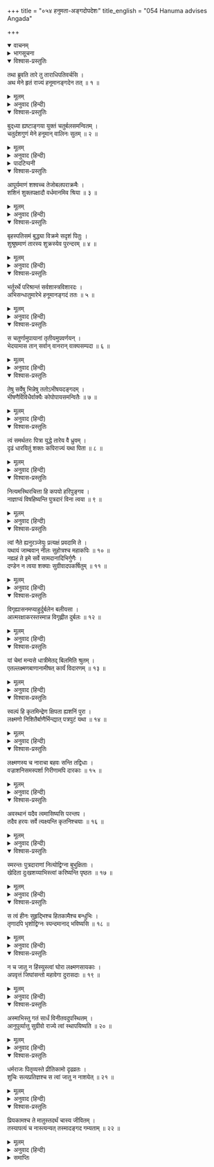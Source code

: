 +++
title = "०५४ हनुमता-अङ्गदोपदेशः"
title_english = "054 Hanuma advises Angada"

+++
<details open><summary>वाचनम्</summary>
<div caption="श्रीराम-हरिसीताराममूर्ति-घनपाठिभ्यां वचनम्" class="audioEmbed" src="https://archive.org/download/Ramayana-recitation-Sriram-harisItArAmamUrti-Ghanapaati-v2/Kanda_4/Kanda_4_KSK-054-Hanuma_advises_Angada.mp3"></div>
</details>

<details><summary>भागसूचना</summary>

54. हनुमान् जी का भेदनीतिके द्वारा वानरोंको अपने पक्षमें करके अङ्गदको अपने साथ चलनेके लिये समझाना
</details>

<details open><summary>विश्वास-प्रस्तुतिः</summary>

तथा ब्रुवति तारे तु ताराधिपतिवर्चसि ।  
अथ मेने हृतं राज्यं हनूमानङ्गदेन तत् ॥ १ ॥
</details>

<details><summary>मूलम्</summary>

तथा ब्रुवति तारे तु ताराधिपतिवर्चसि ।  
अथ मेने हृतं राज्यं हनूमानङ्गदेन तत् ॥ १ ॥
</details>

<details><summary>अनुवाद (हिन्दी)</summary>

तारापति चन्द्रमाके समान तेजस्वी तारके ऐसा कहनेपर हनुमान् जी ने यह माना कि अब अङ्गदने वह राज्य (जो अबतक सुग्रीवके अधिकारमें था) हर लिया (इस तरह वानरोंमें फूट पड़नेसे बहुत-से वानर अङ्गदका साथ देंगे और बलवान् अङ्गद सुग्रीवको राज्यसे वञ्चित कर देंगे—ऐसी सम्भावनाका हनुमान् जी के मनमें उदय हो गया) ॥ १ ॥
</details>

<details open><summary>विश्वास-प्रस्तुतिः</summary>

बुद‍्ध्या ह्यष्टाङ्गया युक्तं चतुर्बलसमन्वितम् ।  
चतुर्दशगुणं मेने हनूमान् वालिनः सुतम् ॥ २ ॥
</details>

<details><summary>मूलम्</summary>

बुद‍्ध्या ह्यष्टाङ्गया युक्तं चतुर्बलसमन्वितम् ।  
चतुर्दशगुणं मेने हनूमान् वालिनः सुतम् ॥ २ ॥
</details>

<details><summary>अनुवाद (हिन्दी)</summary>

हनुमान् जी  यह अच्छी तरह जानते थे कि वालिकुमार अङ्गद आठ१ गुणवाली बुद्धिसे, चार२ प्रकारके बलसे और चौदह३ गुणोंसे सम्पन्न हैं ॥ २ ॥
</details>

<details><summary>पादटिप्पनी</summary>

१. बुद्धिके आठ गुण ये हैं—सुननेकी इच्छा, सुनना, सुनकर ग्रहण करना, ग्रहण करके धारण करना, ऊहापोह करना, अर्थ या तात्पर्यको भलीभाँति समझना तथा तत्त्वज्ञानसे सम्पन्न होना ।  
२. साम, दान, भेद और दण्ड—ये जो शत्रुको वशमें करनेके चार उपाय नीति-शास्त्रमें बताये गये हैं, उन्हींको यहाँ चार प्रकारका बल कहा गया है । किन्हीं-किन्हींके मतमें बाहुबल, मनोबल, उपायबल और बन्धुबल—ये चार बल हैं ।  
३. चौदह गुण यों बताये गये हैं—देश-कालका ज्ञान, दृढ़ता, सब प्रकारके क्लेशोंको सहन करनेकी क्षमता, सभी विषयोंका ज्ञान प्राप्त करना, चतुरता, उत्साह या बल, मन्त्रणाको गुप्त रखना, परस्पर विरोधी बात न कहना, शूरता, अपनी और शत्रुकी शक्तिका ज्ञान, कृतज्ञता, शरणागतवत्सलता, अमर्षशीलता तथा अचञ्चलता (स्थिरता या गम्भीरता) ।
</details>

<details open><summary>विश्वास-प्रस्तुतिः</summary>

आपूर्यमाणं शश्वच्च तेजोबलपराक्रमैः ।  
शशिनं शुक्लपक्षादौ वर्धमानमिव श्रिया ॥ ३ ॥
</details>

<details><summary>मूलम्</summary>

आपूर्यमाणं शश्वच्च तेजोबलपराक्रमैः ।  
शशिनं शुक्लपक्षादौ वर्धमानमिव श्रिया ॥ ३ ॥
</details>

<details><summary>अनुवाद (हिन्दी)</summary>

वे तेज, बल और पराक्रमसे सदा परिपूर्ण हो रहे हैं । शुक्ल पक्षके आरम्भमें चन्द्रमाके समान राजकुमार अङ्गदकी श्री दिनोदिन बढ़ रही है ॥ ३ ॥
</details>

<details open><summary>विश्वास-प्रस्तुतिः</summary>

बृहस्पतिसमं बुद्ध्या विक्रमे सदृशं पितुः ।  
शुश्रूषमाणं तारस्य शुक्रस्येव पुरन्दरम् ॥ ४ ॥
</details>

<details><summary>मूलम्</summary>

बृहस्पतिसमं बुद्ध्या विक्रमे सदृशं पितुः ।  
शुश्रूषमाणं तारस्य शुक्रस्येव पुरन्दरम् ॥ ४ ॥
</details>

<details><summary>अनुवाद (हिन्दी)</summary>

ये बुद्धिमें बृहस्पतिके समान और पराक्रममें अपने पिता वालीके तुल्य हैं । जैसे देवराज इन्द्र बृहस्पतिके मुखसे नीतिकी बातें सुनते हैं, उसी प्रकार ये अङ्गद तारकी बातें सुनते हैं ॥ ४ ॥
</details>

<details open><summary>विश्वास-प्रस्तुतिः</summary>

भर्तुरर्थे परिश्रान्तं सर्वशास्त्रविशारदः ।  
अभिसन्धातुमारेभे हनूमानङ्गदं ततः ॥ ५ ॥
</details>

<details><summary>मूलम्</summary>

भर्तुरर्थे परिश्रान्तं सर्वशास्त्रविशारदः ।  
अभिसन्धातुमारेभे हनूमानङ्गदं ततः ॥ ५ ॥
</details>

<details><summary>अनुवाद (हिन्दी)</summary>

अपने स्वामी सुग्रीवका कार्य सिद्ध करनेमें ये परिश्रम (थकावट या शिथिलता) का अनुभव करते हैं । ऐसा विचारकर सम्पूर्ण शास्त्रोंके ज्ञानमें निपुण हनुमान् जी ने अङ्गदको तार आदि वानरोंकी ओरसे फोड़नेका प्रयत्न आरम्भ किया ॥ ५ ॥
</details>

<details open><summary>विश्वास-प्रस्तुतिः</summary>

स चतुर्णामुपायानां तृतीयमुपवर्णयन् ।  
भेदयामास तान् सर्वान् वानरान् वाक्यसम्पदा ॥ ६ ॥
</details>

<details><summary>मूलम्</summary>

स चतुर्णामुपायानां तृतीयमुपवर्णयन् ।  
भेदयामास तान् सर्वान् वानरान् वाक्यसम्पदा ॥ ६ ॥
</details>

<details><summary>अनुवाद (हिन्दी)</summary>

वे साम, दाम, भेद और दण्ड—इन चार उपायोंमेंसे तीसरेका वर्णन करते हुए अपने युक्तियुक्त वाक्य-वैभवके द्वारा उन सभी वानरोंको फोड़ने लगे ॥ ६ ॥
</details>

<details open><summary>विश्वास-प्रस्तुतिः</summary>

तेषु सर्वेषु भिन्नेषु ततोऽभीषयदङ्गदम् ।  
भीषणैर्विविधैर्वाक्यैः कोपोपायसमन्वितैः ॥ ७ ॥
</details>

<details><summary>मूलम्</summary>

तेषु सर्वेषु भिन्नेषु ततोऽभीषयदङ्गदम् ।  
भीषणैर्विविधैर्वाक्यैः कोपोपायसमन्वितैः ॥ ७ ॥
</details>

<details><summary>अनुवाद (हिन्दी)</summary>

जब वे सब वानर फूट गये, तब उन्होंने दण्डरूप चौथे उपायसे युक्त नाना प्रकारके भयदायक वचनोंद्वारा अङ्गदको डराना आरम्भ किया— ॥ ७ ॥
</details>

<details open><summary>विश्वास-प्रस्तुतिः</summary>

त्वं समर्थतरः पित्रा युद्धे तारेय वै ध्रुवम् ।  
दृढं धारयितुं शक्तः कपिराज्यं यथा पिता ॥ ८ ॥
</details>

<details><summary>मूलम्</summary>

त्वं समर्थतरः पित्रा युद्धे तारेय वै ध्रुवम् ।  
दृढं धारयितुं शक्तः कपिराज्यं यथा पिता ॥ ८ ॥
</details>

<details><summary>अनुवाद (हिन्दी)</summary>

‘तारानन्दन! तुम युद्धमें अपने पिताके समान ही अत्यन्त शक्तिशाली हो—यह निश्चितरूपसे सबको विदित है । जैसे तुम्हारे पिता वानरोंका राज्य सँभालते थे, उसी प्रकार तुम भी उसे दृढ़तापूर्वक धारण करनेमें समर्थ हो ॥
</details>

<details open><summary>विश्वास-प्रस्तुतिः</summary>

नित्यमस्थिरचित्ता हि कपयो हरिपुङ्गव ।  
नाज्ञाप्यं विषहिष्यन्ति पुत्रदारं विना त्वया ॥ ९ ॥
</details>

<details><summary>मूलम्</summary>

नित्यमस्थिरचित्ता हि कपयो हरिपुङ्गव ।  
नाज्ञाप्यं विषहिष्यन्ति पुत्रदारं विना त्वया ॥ ९ ॥
</details>

<details><summary>अनुवाद (हिन्दी)</summary>

‘किंतु वानरशिरोमणे! ये कपिलोग सदा ही चञ्चलचित्त होते हैं । अपने स्त्री-पुत्रोंसे अलग रहकर तुम्हारी आज्ञाका पालन करना इनके लिये सह्य नहीं होगा ॥
</details>

<details open><summary>विश्वास-प्रस्तुतिः</summary>

त्वां नैते ह्यनुरञ्जेयुः प्रत्यक्षं प्रवदामि ते ।  
यथायं जाम्बवान् नीलः सुहोत्रश्च महाकपिः ॥ १० ॥  
नह्यहं ते इमे सर्वे सामदानादिभिर्गुणैः ।  
दण्डेन न त्वया शक्याः सुग्रीवादपकर्षितुम् ॥ ११ ॥
</details>

<details><summary>मूलम्</summary>

त्वां नैते ह्यनुरञ्जेयुः प्रत्यक्षं प्रवदामि ते ।  
यथायं जाम्बवान् नीलः सुहोत्रश्च महाकपिः ॥ १० ॥  
नह्यहं ते इमे सर्वे सामदानादिभिर्गुणैः ।  
दण्डेन न त्वया शक्याः सुग्रीवादपकर्षितुम् ॥ ११ ॥
</details>

<details><summary>अनुवाद (हिन्दी)</summary>

‘मैं तुम्हारे सामने कहता हूँ, ये कोई भी वानर सुग्रीवसे विरोध करके तुम्हारे प्रति अनुरक्त नहीं हो सकते । जैसे ये जाम्बवान्, नील और महाकपि सुहोत्र हैं, उसी प्रकार मैं भी हूँ । मैं तथा ये सब लोग साम, दान आदि उपायोंद्वारा सुग्रीवसे अलग नहीं किये जा सकते । तुम दण्डके द्वारा भी हम सबको वानरराजसे दूर कर सको, यह भी सम्भव नहीं है (अतः सुग्रीव तुम्हारी अपेक्षा प्रबल हैं) ॥
</details>

<details open><summary>विश्वास-प्रस्तुतिः</summary>

विगृह्यासनमप्याहुर्दुर्बलेन बलीयसा ।  
आत्मरक्षाकरस्तस्मान्न विगृह्णीत दुर्बलः ॥ १२ ॥
</details>

<details><summary>मूलम्</summary>

विगृह्यासनमप्याहुर्दुर्बलेन बलीयसा ।  
आत्मरक्षाकरस्तस्मान्न विगृह्णीत दुर्बलः ॥ १२ ॥
</details>

<details><summary>अनुवाद (हिन्दी)</summary>

‘दुर्बलके साथ विरोध करके बलवान् पुरुष चुपचाप बैठा रहे, यह तो सम्भव है । परंतु किसी बलवान् से वैर बाँधकर कोई दुर्बल पुरुष कहीं भी सुखसे नहीं रह सकता; अतः अपनी रक्षा चाहनेवाले दुर्बल पुरुषको बलवान् के साथ विग्रह नहीं करना चाहिये—यह नीतिज्ञ पुरुषोंका कथन है ॥ १२ ॥
</details>

<details open><summary>विश्वास-प्रस्तुतिः</summary>

यां चेमां मन्यसे धात्रीमेतद् बिलमिति श्रुतम् ।  
एतल्लक्ष्मणबाणानामीषत् कार्यं विदारणम् ॥ १३ ॥
</details>

<details><summary>मूलम्</summary>

यां चेमां मन्यसे धात्रीमेतद् बिलमिति श्रुतम् ।  
एतल्लक्ष्मणबाणानामीषत् कार्यं विदारणम् ॥ १३ ॥
</details>

<details><summary>अनुवाद (हिन्दी)</summary>

‘तुम जो ऐसा मानने लगे हो कि यह गुफा हमें माताके समान अपनी गोदमें छिपा लेगी, इसलिये हमारी रक्षा हो जायगी तथा इस बिलकी अभेद्यताके विषयमें जो तुमने तारके मुँहसे कुछ सुना है, यह सब व्यर्थ है; क्योंकि इस गुफाको विदीर्ण कर देना लक्ष्मणके बाणोंके लिये बायें हाथका खेल है (अत्यन्त तुच्छ कार्य है) ॥ १३ ॥
</details>

<details open><summary>विश्वास-प्रस्तुतिः</summary>

स्वल्पं हि कृतमिन्द्रेण क्षिपता ह्यशनिं पुरा ।  
लक्ष्मणो निशितैर्बाणैर्भिन्द्यात् पत्रपुटं यथा ॥ १४ ॥
</details>

<details><summary>मूलम्</summary>

स्वल्पं हि कृतमिन्द्रेण क्षिपता ह्यशनिं पुरा ।  
लक्ष्मणो निशितैर्बाणैर्भिन्द्यात् पत्रपुटं यथा ॥ १४ ॥
</details>

<details><summary>अनुवाद (हिन्दी)</summary>

‘पूर्वकालमें यहाँ वज्रका प्रहार करके इन्द्रने तो इस गुफाको बहुत थोड़ी हानि पहुँचायी थी; परंतु लक्ष्मण अपने पैने बाणोंद्वारा इसे पत्तेके दोनेकी भाँति विदीर्ण कर डालेंगे ॥ १४ ॥
</details>

<details open><summary>विश्वास-प्रस्तुतिः</summary>

लक्ष्मणस्य च नाराचा बहवः सन्ति तद्विधाः ।  
वज्राशनिसमस्पर्शा गिरीणामपि दारकाः ॥ १५ ॥
</details>

<details><summary>मूलम्</summary>

लक्ष्मणस्य च नाराचा बहवः सन्ति तद्विधाः ।  
वज्राशनिसमस्पर्शा गिरीणामपि दारकाः ॥ १५ ॥
</details>

<details><summary>अनुवाद (हिन्दी)</summary>

‘लक्ष्मणके पास ऐसे बहुत-से नाराच हैं, जिनका हलका-सा स्पर्श भी वज्र और अशनिके समान चोट पहुँचानेवाला है । वे नाराच पर्वतोंको भी विदीर्ण कर सकते हैं ॥ १५ ॥
</details>

<details open><summary>विश्वास-प्रस्तुतिः</summary>

अवस्थानं यदैव त्वमासिष्यसि परन्तप ।  
तदैव हरयः सर्वे त्यक्ष्यन्ति कृतनिश्चयाः ॥ १६ ॥
</details>

<details><summary>मूलम्</summary>

अवस्थानं यदैव त्वमासिष्यसि परन्तप ।  
तदैव हरयः सर्वे त्यक्ष्यन्ति कृतनिश्चयाः ॥ १६ ॥
</details>

<details><summary>अनुवाद (हिन्दी)</summary>

‘शत्रुओंको संताप देनेवाले वीर! ज्यों ही तुम इस गुफामें रहना आरम्भ करोगे, त्यों ही ये सब वानर तुम्हें त्याग देंगे; क्योंकि इन्होंने ऐसा करनेका निश्चय कर लिया है ॥ १६ ॥
</details>

<details open><summary>विश्वास-प्रस्तुतिः</summary>

स्मरन्तः पुत्रदाराणां नित्योद्विग्ना बुभुक्षिताः ।  
खेदिता दुःखशय्याभिस्त्वां करिष्यन्ति पृष्ठतः ॥ १७ ॥
</details>

<details><summary>मूलम्</summary>

स्मरन्तः पुत्रदाराणां नित्योद्विग्ना बुभुक्षिताः ।  
खेदिता दुःखशय्याभिस्त्वां करिष्यन्ति पृष्ठतः ॥ १७ ॥
</details>

<details><summary>अनुवाद (हिन्दी)</summary>

‘ये अपने बाल-बच्चोंको याद करके सदा उद्विग्न रहेंगे । जब यहाँ इन्हें भूखका कष्ट सहना पड़ेगा और दुःखद शय्यापर सोने या दुरवस्थामें रहनेके कारण इनके मनमें खेद होगा, तब ये तुम्हें पीछे छोड़कर चल देंगे ॥ १७ ॥
</details>

<details open><summary>विश्वास-प्रस्तुतिः</summary>

स त्वं हीनः सुहृद्भिश्च हितकामैश्च बन्धुभिः ।  
तृणादपि भृशोद्विग्नः स्पन्दमानाद् भविष्यसि ॥ १८ ॥
</details>

<details><summary>मूलम्</summary>

स त्वं हीनः सुहृद्भिश्च हितकामैश्च बन्धुभिः ।  
तृणादपि भृशोद्विग्नः स्पन्दमानाद् भविष्यसि ॥ १८ ॥
</details>

<details><summary>अनुवाद (हिन्दी)</summary>

‘ऐसी दशामें तुम हितैषी बन्धुओं और सुहृदोंके सहयोगसे वञ्चित हो उड़ते हुए तिनकेसे भी तुच्छ हो जाओगे और सदा अधिक डरते रहोगे (अथवा हिलते हुए तिनके-से अत्यन्त भयभीत होते रहोगे) ॥ १८ ॥
</details>

<details open><summary>विश्वास-प्रस्तुतिः</summary>

न च जातु न हिंस्युस्त्वां घोरा लक्ष्मणसायकाः ।  
अपवृत्तं जिघांसन्तो महावेगा दुरासदाः ॥ १९ ॥
</details>

<details><summary>मूलम्</summary>

न च जातु न हिंस्युस्त्वां घोरा लक्ष्मणसायकाः ।  
अपवृत्तं जिघांसन्तो महावेगा दुरासदाः ॥ १९ ॥
</details>

<details><summary>अनुवाद (हिन्दी)</summary>

‘लक्ष्मणके बाण घोर, महान् वेगशाली और दुर्जय हैं । श्रीरामके कार्यसे विमुख होनेपर तुम्हें कदापि मारे बिना नहीं रहेंगे ॥ १९ ॥
</details>

<details open><summary>विश्वास-प्रस्तुतिः</summary>

अस्माभिस्तु गतं सार्धं विनीतवदुपस्थितम् ।  
आनुपूर्व्यात्तु सुग्रीवो राज्ये त्वां स्थापयिष्यति ॥ २० ॥
</details>

<details><summary>मूलम्</summary>

अस्माभिस्तु गतं सार्धं विनीतवदुपस्थितम् ।  
आनुपूर्व्यात्तु सुग्रीवो राज्ये त्वां स्थापयिष्यति ॥ २० ॥
</details>

<details><summary>अनुवाद (हिन्दी)</summary>

‘हमारे साथ चलकर जब तुम विनीत पुरुषकी भाँति उनकी सेवामें उपस्थित होगे, तब सुग्रीव क्रमशः अपने बाद तुम्हींको राज्यपर बिठायेंगे ॥ २० ॥
</details>

<details open><summary>विश्वास-प्रस्तुतिः</summary>

धर्मराजः पितृव्यस्ते प्रीतिकामो दृढव्रतः ।  
शुचिः सत्यप्रतिज्ञश्च स त्वां जातु न नाशयेत् ॥ २१ ॥
</details>

<details><summary>मूलम्</summary>

धर्मराजः पितृव्यस्ते प्रीतिकामो दृढव्रतः ।  
शुचिः सत्यप्रतिज्ञश्च स त्वां जातु न नाशयेत् ॥ २१ ॥
</details>

<details><summary>अनुवाद (हिन्दी)</summary>

‘तुम्हारे चाचा सुग्रीव धर्मके मार्गपर चलनेवाले राजा हैं । वे सदा तुम्हारी प्रसन्नता चाहनेवाले, दृढ़व्रत, पवित्र और सत्यप्रतिज्ञ हैं । अतः कदापि तुम्हारा नाश नहीं कर सकते ॥ २१ ॥
</details>

<details open><summary>विश्वास-प्रस्तुतिः</summary>

प्रियकामश्च ते मातुस्तदर्थं चास्य जीवितम् ।  
तस्यापत्यं च नास्त्यन्यत् तस्मादङ्गद गम्यताम् ॥ २२ ॥
</details>

<details><summary>मूलम्</summary>

प्रियकामश्च ते मातुस्तदर्थं चास्य जीवितम् ।  
तस्यापत्यं च नास्त्यन्यत् तस्मादङ्गद गम्यताम् ॥ २२ ॥
</details>

<details><summary>अनुवाद (हिन्दी)</summary>

‘अङ्गद! उनके मनमें सदा तुम्हारी माताका प्रिय करनेकी इच्छा रहती है । उनकी प्रसन्नताके लिये ही वे जीवन धारण करते हैं । सुग्रीवके तुम्हारे सिवा कोई दूसरा पुत्र भी नहीं है, इसलिये तुम्हें उनके पास चलना चाहिये’ ॥ २२ ॥
</details>

<details><summary>समाप्तिः</summary>

इत्यार्षे श्रीमद्रामायणे वाल्मीकीये आदिकाव्ये किष्किन्धाकाण्डे चतुःपञ्चाशः सर्गः ॥ ५४ ॥  
इस प्रकार श्रीवाल्मीकिनिर्मित आर्षरामायण आदिकाव्यके किष्किन्धाकाण्डमें चौवनवाँ सर्ग पूरा हुआ ॥ ५४ ॥
</details>

